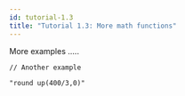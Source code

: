 ```yaml
---
id: tutorial-1.3
title: "Tutorial 1.3: More math functions"
---
```


More examples
.....



```
// Another example

"round up(400/3,0)"
```
